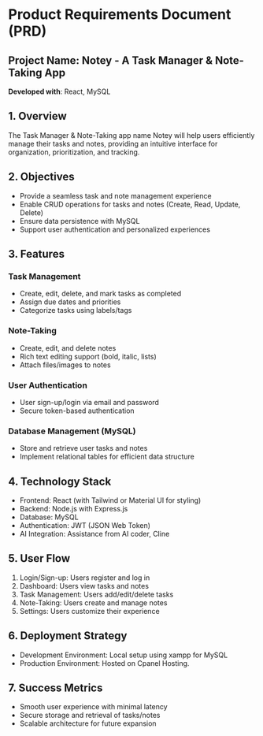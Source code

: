 # Product Requirements Document (PRD)
## Project Name: Notey - A Task Manager & Note-Taking App
**Developed with**: React, MySQL  

## 1. Overview
The Task Manager & Note-Taking app name Notey will help users efficiently manage their tasks and notes, providing an intuitive interface for organization, prioritization, and tracking.

## 2. Objectives
- Provide a seamless task and note management experience
- Enable CRUD operations for tasks and notes (Create, Read, Update, Delete)
- Ensure data persistence with MySQL
- Support user authentication and personalized experiences

## 3. Features

### Task Management
- Create, edit, delete, and mark tasks as completed
- Assign due dates and priorities
- Categorize tasks using labels/tags

### Note-Taking
- Create, edit, and delete notes
- Rich text editing support (bold, italic, lists)
- Attach files/images to notes

### User Authentication
- User sign-up/login via email and password
- Secure token-based authentication

### Database Management (MySQL)
- Store and retrieve user tasks and notes
- Implement relational tables for efficient data structure

## 4. Technology Stack
- Frontend: React (with Tailwind or Material UI for styling)
- Backend: Node.js with Express.js
- Database: MySQL
- Authentication: JWT (JSON Web Token)
- AI Integration: Assistance from AI coder, Cline

## 5. User Flow
1. Login/Sign-up: Users register and log in
2. Dashboard: Users view tasks and notes
3. Task Management: Users add/edit/delete tasks
4. Note-Taking: Users create and manage notes
5. Settings: Users customize their experience

## 6. Deployment Strategy
- Development Environment: Local setup using xampp for MySQL
- Production Environment: Hosted on Cpanel Hosting.

## 7. Success Metrics
- Smooth user experience with minimal latency
- Secure storage and retrieval of tasks/notes
- Scalable architecture for future expansion